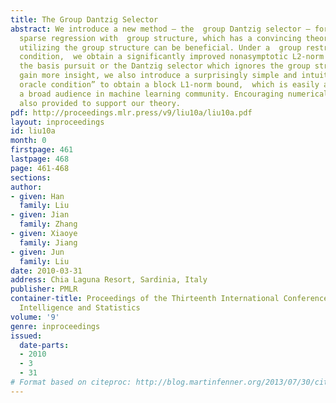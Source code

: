 ```yaml
---
title: The Group Dantzig Selector
abstract: We introduce a new method – the  group Dantzig selector – for high dimensional
  sparse regression with  group structure, which has a convincing theory about why
  utilizing the group structure can be beneficial. Under a  group restricted isometry
  condition,  we obtain a significantly improved nonasymptotic L2-norm bound over
  the basis pursuit or the Dantzig selector which ignores the group structure.   To
  gain more insight, we also introduce a surprisingly simple and intuitive  “sparsity
  oracle condition” to obtain a block L1-norm bound,  which is easily accessible to
  a broad audience in machine learning community. Encouraging numerical results are
  also provided to support our theory.
pdf: http://proceedings.mlr.press/v9/liu10a/liu10a.pdf
layout: inproceedings
id: liu10a
month: 0
firstpage: 461
lastpage: 468
page: 461-468
sections: 
author:
- given: Han
  family: Liu
- given: Jian
  family: Zhang
- given: Xiaoye
  family: Jiang
- given: Jun
  family: Liu
date: 2010-03-31
address: Chia Laguna Resort, Sardinia, Italy
publisher: PMLR
container-title: Proceedings of the Thirteenth International Conference on Artificial
  Intelligence and Statistics
volume: '9'
genre: inproceedings
issued:
  date-parts:
  - 2010
  - 3
  - 31
# Format based on citeproc: http://blog.martinfenner.org/2013/07/30/citeproc-yaml-for-bibliographies/
---
```

